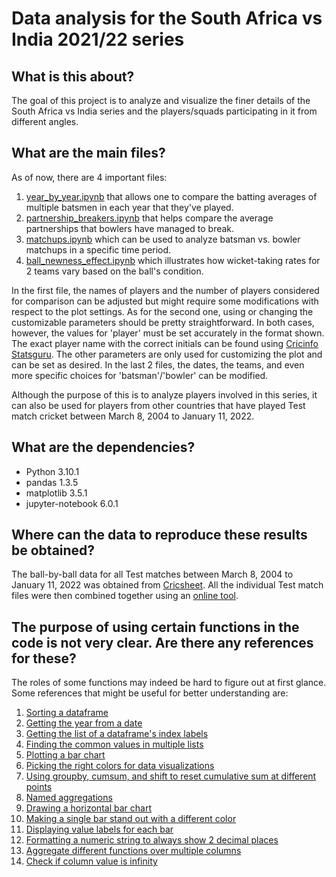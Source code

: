# Data analysis for the South Africa vs India 2021/22 series

## What is this about?
The goal of this project is to analyze and visualize the finer details of the South Africa vs India series and the players/squads participating in it from different angles.

## What are the main files?
As of now, there are 4 important files:

1. [year_by_year.ipynb](https://github.com/hmshreyas7/sa-vs-ind-2021/blob/main/year_by_year.ipynb) that allows one to compare the batting averages of multiple batsmen in each year that they've played.
2. [partnership_breakers.ipynb](https://github.com/hmshreyas7/sa-vs-ind-2021/blob/main/partnership_breakers.ipynb) that helps compare the average partnerships that bowlers have managed to break.
3. [matchups.ipynb](https://github.com/hmshreyas7/sa-vs-ind-2021/blob/main/matchups.ipynb) which can be used to analyze batsman vs. bowler matchups in a specific time period.
4. [ball_newness_effect.ipynb](https://github.com/hmshreyas7/sa-vs-ind-2021/blob/main/ball_newness_effect.ipynb) which illustrates how wicket-taking rates for 2 teams vary based on the ball's condition.

In the first file, the names of players and the number of players considered for comparison can be adjusted but might require some modifications with respect to the plot settings. As for the second one, using or changing the customizable parameters should be pretty straightforward. In both cases, however, the values for 'player' must be set accurately in the format shown. The exact player name with the correct initials can be found using [Cricinfo Statsguru](https://stats.espncricinfo.com/ci/engine/stats/index.html). The other parameters are only used for customizing the plot and can be set as desired. In the last 2 files, the dates, the teams, and even more specific choices for 'batsman'/'bowler' can be modified.

Although the purpose of this is to analyze players involved in this series, it can also be used for players from other countries that have played Test match cricket between March 8, 2004 to January 11, 2022.

## What are the dependencies?
* Python 3.10.1
* pandas 1.3.5
* matplotlib 3.5.1
* jupyter-notebook 6.0.1

## Where can the data to reproduce these results be obtained?
The ball-by-ball data for all Test matches between March 8, 2004 to January 11, 2022 was obtained from [Cricsheet](https://cricsheet.org/downloads/tests_csv2.zip). All the individual Test match files were then combined together using an [online tool](https://extendsclass.com/merge-csv.html).

## The purpose of using certain functions in the code is not very clear. Are there any references for these?
The roles of some functions may indeed be hard to figure out at first glance. Some references that might be useful for better understanding are:
1. [Sorting a dataframe](https://pandas.pydata.org/docs/reference/api/pandas.DataFrame.sort_values.html)
2. [Getting the year from a date](https://pandas.pydata.org/docs/reference/api/pandas.Series.dt.year.html)
3. [Getting the list of a dataframe's index labels](https://www.geeksforgeeks.org/python-pandas-series-keys/)
4. [Finding the common values in multiple lists](https://stackoverflow.com/questions/28061223/python-how-to-find-common-values-in-three-lists/28061246)
5. [Plotting a bar chart](https://matplotlib.org/stable/api/_as_gen/matplotlib.pyplot.bar.html)
6. [Picking the right colors for data visualizations](https://learnui.design/tools/data-color-picker.html)
7. [Using groupby, cumsum, and shift to reset cumulative sum at different points](https://stackoverflow.com/questions/67017828/restart-cumsum-in-pandas-with-condition/67017916#67017916)
8. [Named aggregations](https://stackoverflow.com/questions/38174155/group-dataframe-and-get-sum-and-count/59421504#59421504)
9. [Drawing a horizontal bar chart](https://www.geeksforgeeks.org/draw-a-horizontal-bar-chart-with-matplotlib/)
10. [Making a single bar stand out with a different color](https://stackoverflow.com/questions/20394091/pandas-matplotlib-make-one-color-in-barplot-stand-out/20394326#20394326)
11. [Displaying value labels for each bar](https://stackoverflow.com/questions/30228069/how-to-display-the-value-of-the-bar-on-each-bar-with-pyplot-barh#comment86813015_30229062)
12. [Formatting a numeric string to always show 2 decimal places](https://stackoverflow.com/questions/1995615/how-can-i-format-a-decimal-to-always-show-2-decimal-places)
13. [Aggregate different functions over multiple columns](https://pandas.pydata.org/docs/reference/api/pandas.DataFrame.agg.html)
14. [Check if column value is infinity](https://numpy.org/doc/stable/reference/generated/numpy.isinf.html)
